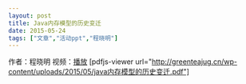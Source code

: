 ```yaml
---
layout: post
title: Java内存模型的历史变迁
date: 2015-05-24
tags: ["文章","活动ppt","程晓明"]
---
```


作者：程晓明
视频：[播放](http://boolan.com/lecture/1000001239?from=groupmessage&isappinstalled=0)
[pdfjs-viewer url="http://greenteajug.cn/wp-content/uploads/2015/05/java内存模型的历史变迁.pdf"]